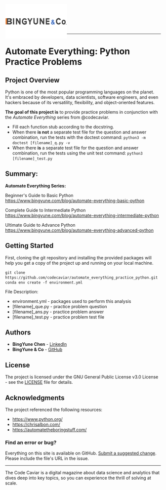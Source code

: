 <img src="https://raw.githubusercontent.com/codecaviar/digital_asset_management/master/assets/bingyune-and-company-logo-6400x3600.png" align="left" width="200" height="auto">

<br/><br/><br/><br/>

----------

# Automate Everything: Python Practice Problems

## Project Overview

Python is one of the most popular programming languages on the planet. It's embraced by developers, data scientists, software engineers, and even hackers because of its versatility, flexibility, and object-oriented features.

**The goal of this project is** to provide practice problems in conjunction with the *Automate Everything* series from @codecaviar.  

* Fill each function stub according to the docstring.
* When there **is not** a separate test file for the question and answer combination, run the tests with the doctest command:
`python3 -m doctest [filename]_q.py -v`
* When there **is** a separate test file for the question and answer combination, run the tests using the unit test command:
`python3 [filename]_test.py`

## Summary:

**Automate Everything Series:**

Beginner's Guide to Basic Python <br/>
https://www.bingyune.com/blog/automate-everything-basic-python

Complete Guide to Intermediate Python <br/>
https://www.bingyune.com/blog/automate-everything-intermediate-python

Ultimate Guide to Advance Python <br/>
https://www.bingyune.com/blog/automate-everything-advanced-python

## Getting Started

First, cloning the git repository and installing the provided packages will help you get a copy of the project up and running on your local machine.

```
git clone https://github.com/codecaviar/automate_everything_practice_python.git
conda env create -f environment.yml
```

File Description:
* environment.yml - packages used to perform this analysis
* [filename]_que.py - practice problem question
* [filename]_ans.py - practice problem answer
* [filename]_test.py - practice problem test file

## Authors

- **BingYune Chen** - [LinkedIn](https://www.linkedin.com/in/bingyune-chen/)
- **BingYune & Co** - [GitHub](https://github.com/codecaviar)

## License

The project is licensed under the GNU General Public License v3.0 License - see the [LICENSE](LICENSE) file for details.

## Acknowledgments

The project referenced the following resources:
* https://www.python.org/
* https://chrisalbon.com/
* https://automatetheboringstuff.com/

### Find an error or bug?
Everything on this site is available on GitHub. [Submit a suggested change](https://github.com/codecaviar/automate_everything_practice_python.git). Please include the file's URL in the issue.

----------
The Code Caviar is a digital magazine about data science and analytics that dives deep into key topics, so you can experience the thrill of solving at scale.
